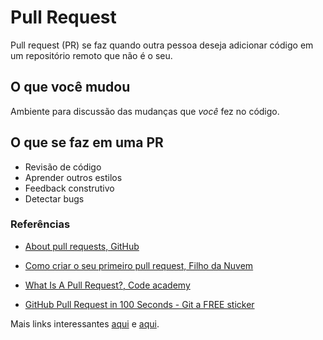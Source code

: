 # Pull Request
Pull request (PR) se faz quando outra pessoa deseja adicionar código em um repositório
remoto que não é o seu.

## O que você mudou
Ambiente para discussão das mudanças que _você_ fez no código.

## O que se faz em uma PR
- Revisão de código
- Aprender outros estilos
- Feedback construtivo
- Detectar bugs


### Referências
* [About pull requests, GitHub](https://docs.github.com/en/github/collaborating-with-pull-requests/proposing-changes-to-your-work-with-pull-requests/about-pull-requests)

* [Como criar o seu primeiro pull request, Filho da Nuvem](https://www.youtube.com/watch?v=Du04jBWrv4A)

* [What Is A Pull Request?, Code academy](https://www.youtube.com/watch?v=For9VtrQx58)

* [GitHub Pull Request in 100 Seconds - Git a FREE sticker](https://www.youtube.com/watch?v=8lGpZkjnkt4)

Mais links interessantes
[aqui](referencias#outras-referências)
e 
[aqui](referencias#links-úteis).
